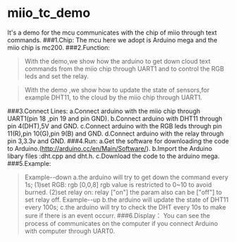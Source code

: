 miio_tc_demo
============
It's a demo for the mcu communicates with the chip of miio through text commands. 
###1.Chip:
    The mcu here we adopt is Arduino mega and the miio chip is mc200.
###2.Function:
>    With the demo,we show how the arduino to get down cloud text commands from the miio chip through UART1 and to control the RGB leds and set the relay.

>    With the demo ,we show how to update the state of sensors,for example DHT11, to the cloud by the miio chip through UART1.

###3.Connect Lines:
    a.Connect arduino with the miio chip through UART1(pin 18 ,pin 19 and pin GND).
    b.Connect arduino with DHT11 through pin 4(DHT),5V and GND.
    c.Connect arduino with the RGB leds through pin 11(R),pin 10(G),pin 9(B) and GND.
    d.Connect arduino with the relay through pin 3,3.3v and GND.
###4.Run:
    a.Get the software for downloading the code to Arduino.(http://arduino.cc/en/Main/Software/). 
    b.Import the Arduino libary files :dht.cpp and dht.h. 
    c.Download the code to the arduino mega.
###5.Example:
>  Example--down
    a.the arduino will try to get down the command every 1s;
     (1)set RGB:       rgb  [0,0,8]
       rgb value is restricted to 0~10 to avoid burned.
    (2)set relay on:  relay  ["on"]
     the param also can be ["off"] to set relay off.
>  Example--up
  b.the arduino will update the state of DHT11 every 100s;
  c.the arduino will try to check the DHT every 10s to make sure if there is an event occurr.
###6.Display：
  You can see the process of communicates on the computer if you connect Arduino with computer through UART0. 
